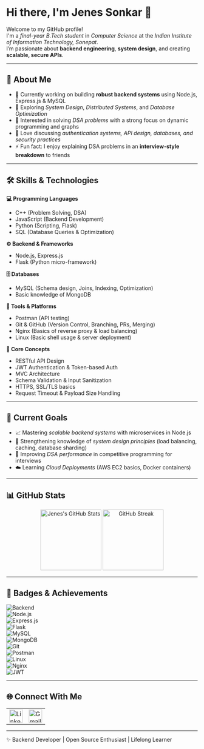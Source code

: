 # Hi there, I'm Jenes Sonkar 👋

Welcome to my GitHub profile!  
I'm a *final-year B.Tech student* in *Computer Science* at the *Indian Institute of Information Technology, Sonepat*.  
I’m passionate about **backend engineering**, **system design**, and creating **scalable, secure APIs**.  

---

## 🚀 About Me
- 🔭 Currently working on building **robust backend systems** using Node.js, Express.js & MySQL  
- 🌱 Exploring *System Design*, *Distributed Systems*, and *Database Optimization*  
- 🧠 Interested in solving *DSA problems* with a strong focus on dynamic programming and graphs  
- 💬 Love discussing *authentication systems, API design, databases, and security practices*  
- ⚡ Fun fact: I enjoy explaining DSA problems in an **interview-style breakdown** to friends  

---

## 🛠️ Skills & Technologies  

**💻 Programming Languages**  
- C++ (Problem Solving, DSA)  
- JavaScript (Backend Development)  
- Python (Scripting, Flask)  
- SQL (Database Queries & Optimization)  

**⚙️ Backend & Frameworks**  
- Node.js, Express.js  
- Flask (Python micro-framework)  

**🗄️ Databases**  
- MySQL (Schema design, Joins, Indexing, Optimization)  
- Basic knowledge of MongoDB  

**🧰 Tools & Platforms**  
- Postman (API testing)  
- Git & GitHub (Version Control, Branching, PRs, Merging)  
- Nginx (Basics of reverse proxy & load balancing)  
- Linux (Basic shell usage & server deployment)  

**🔑 Core Concepts**  
- RESTful API Design  
- JWT Authentication & Token-based Auth  
- MVC Architecture  
- Schema Validation & Input Sanitization  
- HTTPS, SSL/TLS basics  
- Request Timeout & Payload Size Handling  

---

## 🎯 Current Goals
- 📈 Mastering *scalable backend systems* with microservices in Node.js  
- 🔄 Strengthening knowledge of *system design principles* (load balancing, caching, database sharding)  
- 🧩 Improving *DSA performance* in competitive programming for interviews  
- ☁️ Learning *Cloud Deployments* (AWS EC2 basics, Docker containers)  

---

## 📊 GitHub Stats  

<p align="center">
  <img src="https://github-readme-stats.vercel.app/api?username=Jenes-Sonkar&show_icons=true&theme=react&hide_border=true" alt="Jenes's GitHub Stats" height="160"/>
  <img src="https://github-readme-streak-stats.herokuapp.com/?user=Jenes-Sonkar&theme=react&hide_border=true" alt="GitHub Streak" height="160"/>
</p>

---

## 🏅 Badges & Achievements  

![Backend](https://img.shields.io/badge/Backend-Developer-blue?style=flat&logo=node.js)  
![Node.js](https://img.shields.io/badge/Node.js-43853D?logo=node.js&logoColor=white)  
![Express.js](https://img.shields.io/badge/Express.js-000000?logo=express&logoColor=white)  
![Flask](https://img.shields.io/badge/Flask-000000?logo=flask&logoColor=white)  
![MySQL](https://img.shields.io/badge/MySQL-4479A1?logo=mysql&logoColor=white)  
![MongoDB](https://img.shields.io/badge/MongoDB-4EA94B?logo=mongodb&logoColor=white)  
![Git](https://img.shields.io/badge/Git-Version%20Control-orange?logo=git&logoColor=white)  
![Postman](https://img.shields.io/badge/Postman-API%20Testing-FF6C37?logo=postman&logoColor=white)  
![Linux](https://img.shields.io/badge/Linux-OS-important?logo=linux&logoColor=white)  
![Nginx](https://img.shields.io/badge/Nginx-Reverse%20Proxy-green?logo=nginx&logoColor=white)  
![JWT](https://img.shields.io/badge/JWT-Authentication-yellow?logo=jsonwebtokens&logoColor=white)  

---

## 🌐 Connect With Me  

<table border="0">
  <tr>
    <td>
      <a href="https://www.linkedin.com/in/jenes-sonkar-18ba2327b/" target="_blank">
        <img src="https://cdn.jsdelivr.net/gh/devicons/devicon/icons/linkedin/linkedin-original.svg" alt="LinkedIn" width="35" height="35"/>
      </a>
    </td>
    <td>
      <a href="mailto:jenessonkar40@gmail.com" target="_blank">
        <img src="https://www.svgrepo.com/show/349378/gmail.svg" alt="Gmail" width="35" height="35"/>
      </a>
    </td>
  </tr>
</table>

---

✨ Backend Developer | Open Source Enthusiast | Lifelong Learner
